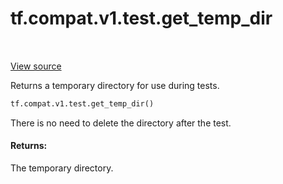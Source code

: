<div itemscope itemtype="http://developers.google.com/ReferenceObject">
<meta itemprop="name" content="tf.compat.v1.test.get_temp_dir" />
<meta itemprop="path" content="Stable" />
</div>

# tf.compat.v1.test.get_temp_dir

<!-- Insert buttons -->

<table class="tfo-notebook-buttons tfo-api" align="left">
</table>

<a target="_blank" href="/code/stable/tensorflow/python/platform/test.py">View source</a>



<!-- Start diff -->
Returns a temporary directory for use during tests.

``` python
tf.compat.v1.test.get_temp_dir()
```



<!-- Placeholder for "Used in" -->

There is no need to delete the directory after the test.

#### Returns:

The temporary directory.
